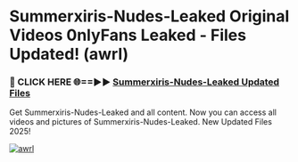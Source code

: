 # Summerxiris-Nudes-Leaked Original Videos 0nlyFans Leaked - Files Updated! (awrl)

<h3>🔴 CLICK HERE 🌐==►► <a href="https://tinyurl.com/yc6ubb5a" rel="nofollow">Summerxiris-Nudes-Leaked Updated Files</a></h3>

Get Summerxiris-Nudes-Leaked and all content. Now you can access all videos and pictures of Summerxiris-Nudes-Leaked. New Updated Files 2025!

[![awrl](https://i.imgur.com/7eu0CRL.gif)](https://tinyurl.com/yc6ubb5a)

